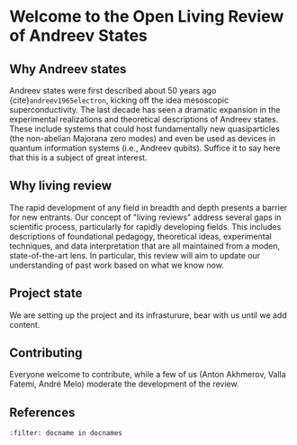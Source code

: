 # Welcome to the Open Living Review of Andreev States

## Why Andreev states

Andreev states were first described about 50 years ago {cite}`andreev1965electron`, kicking off the idea mesoscopic superconductivity.
The last decade has seen a dramatic expansion in the experimental realizations and theoretical descriptions of Andreev states.
These include systems that could host fundamentally new quasiparticles (the non-abelian Majorana zero modes) and even be used as devices in quantum information systems (i.e., Andreev qubits).
Suffice it to say here that this is a subject of great interest.

## Why living review

The rapid development of any field in breadth and depth presents a barrier for new entrants.
Our concept of "living reviews" address several gaps in scientific process, particularly for rapidly developing fields.
This includes descriptions of foundational pedagogy, theoretical ideas, experimental techniques, and data interpretation that are all maintained from a moden, state-of-the-art lens.
In particular, this review will aim to update our understanding of past work based on what we know now.

## Project state

We are setting up the project and its infrasturure, bear with us until we add content.

## Contributing

Everyone welcome to contribute, while a few of us (Anton Akhmerov, Valla Fatemi, André Melo) moderate the development of the review.

## References
```{bibliography}
:filter: docname in docnames
```
